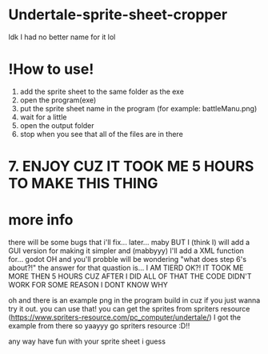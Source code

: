 # Undertale-sprite-sheet-cropper
Idk I had no better name for it lol

# !How to use!
1. add the sprite sheet to the same folder as the exe
2. open the program(exe)
3. put the sprite sheet name in the program (for example: battleManu.png)
4. wait for a little
5. open the output folder
6. stop when you see that all of the files are in there
# 7. ENJOY CUZ IT TOOK ME 5 HOURS TO MAKE THIS THING

# more info

there will be some bugs that i'll fix... later... maby
BUT I (think I) will add a GUI version for making it simpler
and (mabbyyy) I'll add a XML function for... godot
OH and you'll probble will be wondering "what does step 6's about?!"
the answer for that quastion is... I AM TIERD OK?! IT TOOK ME MORE THEN 5 HOURS
CUZ AFTER I DID ALL OF THAT THE CODE DIDN'T WORK FOR SOME REASON I DONT KNOW WHY

oh and there is an example png in the program build in cuz if you just wanna try it out. you can use that!
you can get the sprites from spriters resource (https://www.spriters-resource.com/pc_computer/undertale/)
I got the example from there so yaayyy go spriters resource :D!!

any way have fun with your sprite sheet i guess
